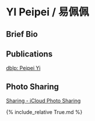# YI Peipei / 易佩佩

## Brief Bio

## Publications

[dblp: Peipei Yi](https://dblp.org/pers/hd/y/Yi:Peipei)

## Photo Sharing

[Sharing - iCloud Photo Sharing](https://www.icloud.com/sharedalbum/#B0MG6XBubJFv4qN)

{% include_relative True.md %}
